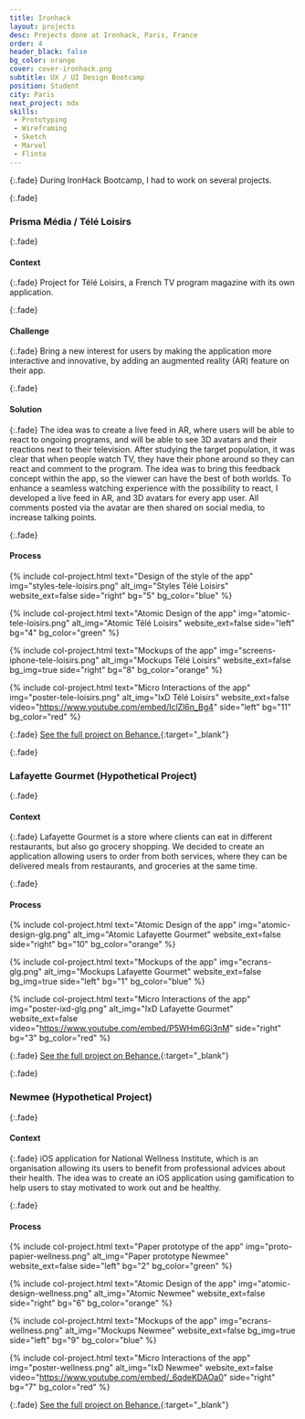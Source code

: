 ```yaml
---
title: Ironhack
layout: projects
desc: Projects done at Ironhack, Paris, France
order: 4
header_black: false
bg_color: orange
cover: cover-ironhack.png
subtitle: UX / UI Design Bootcamp
position: Student
city: Paris
next_project: mdx
skills:
 - Prototyping
 - Wireframing
 - Sketch
 - Marvel
 - Flinto
---
```


{:.fade}
During IronHack Bootcamp, I had to work on several projects.

{:.fade}
### Prisma Média / Télé Loisirs

{:.fade}
#### Context

{:.fade}
Project for Télé Loisirs, a French TV program magazine with its own application.

{:.fade}
#### Challenge

{:.fade}
Bring a new interest for users by making the application more interactive and innovative, by adding an augmented reality (AR) feature on their app.

{:.fade}
#### Solution

{:.fade}
The idea was to create a live feed in AR, where users will be able to react to ongoing programs, and will be able to see 3D avatars and their reactions next to their television. After studying the target population, it was clear that when people watch TV, they have their phone around so they can react and comment to the program. The idea was to bring this feedback concept within the app, so the viewer can have the best of both worlds. To enhance a seamless watching experience with the possibility to react, I developed a live feed in AR, and 3D avatars for every app user. All comments posted via the avatar are then shared on social media, to increase talking points.

{:.fade}
#### Process

{%
    include col-project.html
    text="Design of the style of the app"
    img="styles-tele-loisirs.png"
    alt_img="Styles Télé Loisirs"
    website_ext=false
    side="right"
    bg="5"
    bg_color="blue"
%}

{%
    include col-project.html
    text="Atomic Design of the app"
    img="atomic-tele-loisirs.png"
    alt_img="Atomic Télé Loisirs"
    website_ext=false
    side="left"
    bg="4"
    bg_color="green"
%}

{%
    include col-project.html
    text="Mockups of the app"
    img="screens-iphone-tele-loisirs.png"
    alt_img="Mockups Télé Loisirs"
    website_ext=false
    bg_img=true
    side="right"
    bg="8"
    bg_color="orange"
%}

{%
    include col-project.html
    text="Micro Interactions of the app"
    img="poster-tele-loisirs.png"
    alt_img="IxD Télé Loisirs"
    website_ext=false
    video="https://www.youtube.com/embed/IclZl6n_Bg4"
    side="left"
    bg="11"
    bg_color="red"
%}

{:.fade}
[See the full project on Behance.](https://www.behance.net/gallery/66305401/Tl-Loisirs){:target="_blank"}

{:.fade}
### Lafayette Gourmet (Hypothetical Project)

{:.fade}
#### Context

{:.fade}
Lafayette Gourmet is a store where clients can eat in different restaurants, but also go grocery shopping. We decided to create an application allowing users to order from both services, where they can be delivered meals from restaurants, and groceries at the same time.

{:.fade}
#### Process

{%
    include col-project.html
    text="Atomic Design of the app"
    img="atomic-design-glg.png"
    alt_img="Atomic Lafayette Gourmet"
    website_ext=false
    side="right"
    bg="10"
    bg_color="orange"
%}

{%
    include col-project.html
    text="Mockups of the app"
    img="ecrans-glg.png"
    alt_img="Mockups Lafayette Gourmet"
    website_ext=false
    bg_img=true
    side="left"
    bg="1"
    bg_color="blue"
%}

{%
    include col-project.html
    text="Micro Interactions of the app"
    img="poster-ixd-glg.png"
    alt_img="IxD Lafayette Gourmet"
    website_ext=false
    video="https://www.youtube.com/embed/P5WHm6Gi3nM"
    side="right"
    bg="3"
    bg_color="red"
%}

{:.fade}
[See the full project on Behance.](https://www.behance.net/gallery/65086417/Lafayette-Gourmet-app){:target="_blank"}

{:.fade}
### Newmee (Hypothetical Project)

{:.fade}
#### Context

{:.fade}
iOS application for National Wellness Institute, which is an organisation allowing its users to benefit from professional advices about their health. The idea was to create an iOS application using gamification to help users to stay motivated to work out and be healthy.

{:.fade}
#### Process

{%
    include col-project.html
    text="Paper prototype of the app"
    img="proto-papier-wellness.png"
    alt_img="Paper prototype Newmee"
    website_ext=false
    side="left"
    bg="2"
    bg_color="green"
%}

{%
    include col-project.html
    text="Atomic Design of the app"
    img="atomic-design-wellness.png"
    alt_img="Atomic Newmee"
    website_ext=false
    side="right"
    bg="6"
    bg_color="orange"
%}

{%
    include col-project.html
    text="Mockups of the app"
    img="ecrans-wellness.png"
    alt_img="Mockups Newmee"
    website_ext=false
    bg_img=true
    side="left"
    bg="9"
    bg_color="blue"
%}

{%
    include col-project.html
    text="Micro Interactions of the app"
    img="poster-wellness.png"
    alt_img="IxD Newmee"
    website_ext=false
    video="https://www.youtube.com/embed/_6qdeKDAOa0"
    side="right"
    bg="7"
    bg_color="red"
%}

{:.fade}
[See the full project on Behance.](https://www.behance.net/gallery/65096453/Newmee){:target="_blank"}